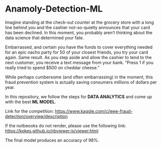# Anamoly-Detection-ML
 
Imagine standing at the check-out counter at the grocery store with a long line behind you and the cashier not-so-quietly announces that your card has been declined. In this moment, you probably aren’t thinking about the data science that determined your fate.

Embarrassed, and certain you have the funds to cover everything needed for an epic nacho party for 50 of your closest friends, you try your card again. Same result. As you step aside and allow the cashier to tend to the next customer, you receive a text message from your bank. “Press 1 if you really tried to spend $500 on cheddar cheese.”

While perhaps cumbersome (and often embarrassing) in the moment, this fraud prevention system is actually saving consumers millions of dollars per year. 

In this repository, we follow the steps for **DATA ANALYTICS** and come up with the best **ML MODEL**. 

Link for the competition: https://www.kaggle.com/c/ieee-fraud-detection/overview/description

If the notbeooks do not render, please use the following link:
https://kokes.github.io/nbviewer.js/viewer.html

The final model produces an accuracy of 98%. 
